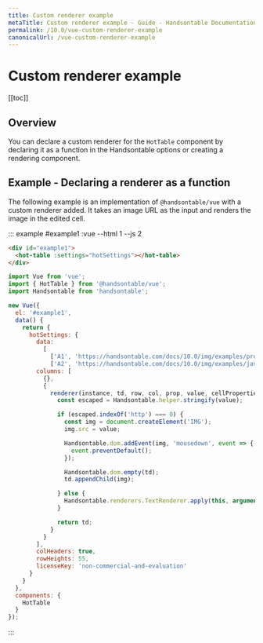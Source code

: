 ```yaml
---
title: Custom renderer example
metaTitle: Custom renderer example - Guide - Handsontable Documentation
permalink: /10.0/vue-custom-renderer-example
canonicalUrl: /vue-custom-renderer-example
---
```


# Custom renderer example

[[toc]]

## Overview

You can declare a custom renderer for the `HotTable` component by declaring it as a function in the Handsontable options or creating a rendering component.

## Example - Declaring a renderer as a function

The following example is an implementation of `@handsontable/vue` with a custom renderer added. It takes an image URL as the input and renders the image in the edited cell.

::: example #example1 :vue --html 1 --js 2
```html
<div id="example1">
  <hot-table :settings="hotSettings"></hot-table>
</div>
```
```js
import Vue from 'vue';
import { HotTable } from '@handsontable/vue';
import Handsontable from 'handsontable';

new Vue({
  el: '#example1',
  data() {
    return {
      hotSettings: {
        data:
          [
            ['A1', 'https://handsontable.com/docs/10.0/img/examples/professional-javascript-developers-nicholas-zakas.jpg'],
            ['A2', 'https://handsontable.com/docs/10.0/img/examples/javascript-the-good-parts.jpg']],
        columns: [
          {},
          {
            renderer(instance, td, row, col, prop, value, cellProperties) {
              const escaped = Handsontable.helper.stringify(value);

              if (escaped.indexOf('http') === 0) {
                const img = document.createElement('IMG');
                img.src = value;

                Handsontable.dom.addEvent(img, 'mousedown', event => {
                  event.preventDefault();
                });

                Handsontable.dom.empty(td);
                td.appendChild(img);

              } else {
                Handsontable.renderers.TextRenderer.apply(this, arguments);
              }

              return td;
            }
          }
        ],
        colHeaders: true,
        rowHeights: 55,
        licenseKey: 'non-commercial-and-evaluation'
      }
    }
  },
  components: {
    HotTable
  }
});
```
:::
